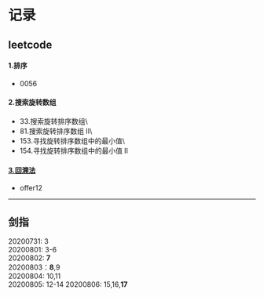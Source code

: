 # 记录
## leetcode
#### 1.排序
- 0056
#### 2.搜索旋转数组
- 33.搜索旋转排序数组\
- 81.搜索旋转排序数组 II\
- 153.寻找旋转排序数组中的最小值\
- 154.寻找旋转排序数组中的最小值 II

#### [3.回溯法](NOTES/BackTracking.md)

- offer12

____________
## 剑指
20200731: 3\
20200801: 3-6\
20200802: __7__\
20200803：__8__,9\
20200804: 10,11\
20200805: 12-14
20200806: 15,16,__17__